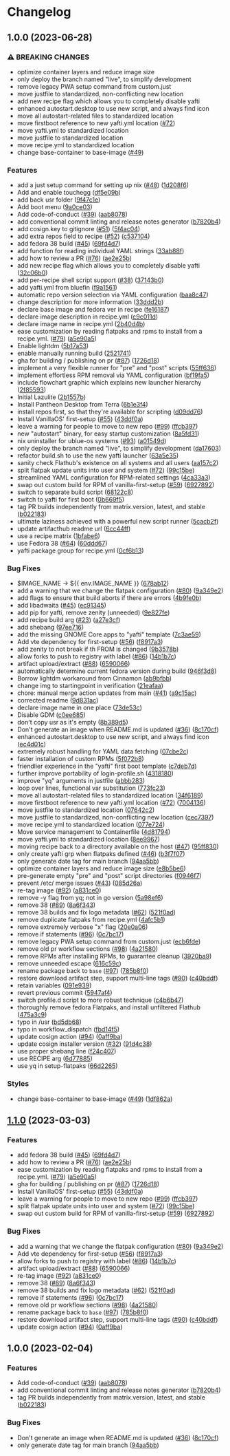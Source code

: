 # Changelog

## 1.0.0 (2023-06-28)


### ⚠ BREAKING CHANGES

* optimize container layers and reduce image size
* only deploy the branch named "live", to simplify development
* remove legacy PWA setup command from custom.just
* move justfile to standardized, non-conflicting new location
* add new recipe flag which allows you to completely disable yafti
* enhanced autostart.desktop to use new script, and always find icon
* move all autostart-related files to standardized location
* move firstboot reference to new yafti.yml location ([#72](https://github.com/EyeCantCU/lazulite/issues/72))
* move yafti.yml to standardized location
* move justfile to standardized location
* move recipe.yml to standardized location
* change base-container to base-image ([#49](https://github.com/EyeCantCU/lazulite/issues/49))

### Features

* add a just setup command for setting up nix ([#48](https://github.com/EyeCantCU/lazulite/issues/48)) ([1d208f6](https://github.com/EyeCantCU/lazulite/commit/1d208f6eaec5000daab9e4bce69e5547a916df89))
* Add and enable touchegg ([df5e09b](https://github.com/EyeCantCU/lazulite/commit/df5e09bd52e399ec4ed43dac5737718b0842f3e5))
* add back usr folder ([9f47c1e](https://github.com/EyeCantCU/lazulite/commit/9f47c1eddfc00779de2fc4c07bb6816bda9adf76))
* Add boot menu ([9a0ce03](https://github.com/EyeCantCU/lazulite/commit/9a0ce03989a435f92b197bc895632525debe0356))
* Add code-of-conduct ([#39](https://github.com/EyeCantCU/lazulite/issues/39)) ([aab8078](https://github.com/EyeCantCU/lazulite/commit/aab8078cfdc7d2354e057a0ca4771d3a53d2df4c))
* add conventional commit linting and release notes generator ([b7820b4](https://github.com/EyeCantCU/lazulite/commit/b7820b4ba312ca939d0dc977ed9f6a08d135324b))
* add cosign.key to gitignore ([#51](https://github.com/EyeCantCU/lazulite/issues/51)) ([5f4ac04](https://github.com/EyeCantCU/lazulite/commit/5f4ac049a7f60bb55e40da809e29ac1dd9f65fc9))
* add extra repos field to recipe ([#52](https://github.com/EyeCantCU/lazulite/issues/52)) ([c537104](https://github.com/EyeCantCU/lazulite/commit/c537104ba2695a3c843ba7e67e7a118665f50c9a))
* add fedora 38 build ([#45](https://github.com/EyeCantCU/lazulite/issues/45)) ([69fd4d7](https://github.com/EyeCantCU/lazulite/commit/69fd4d7a57c5ce39331e47e8dedeb2a2f643190f))
* add function for reading individual YAML strings ([33ab88f](https://github.com/EyeCantCU/lazulite/commit/33ab88f7940b6e360d3e8d7f4a1b0b393547dd92))
* add how to review a PR ([#76](https://github.com/EyeCantCU/lazulite/issues/76)) ([ae2e25b](https://github.com/EyeCantCU/lazulite/commit/ae2e25b92f5ebebed2fcaad53ecfab651a639d12))
* add new recipe flag which allows you to completely disable yafti ([32c06b0](https://github.com/EyeCantCU/lazulite/commit/32c06b0867b0e4f66c3d1dfa303530682c16a52f))
* add per-recipe shell script support ([#38](https://github.com/EyeCantCU/lazulite/issues/38)) ([37143b0](https://github.com/EyeCantCU/lazulite/commit/37143b0e23582f8754808b77aee4b594bb877ba1))
* add yafti.yml from bluefin ([f9a1561](https://github.com/EyeCantCU/lazulite/commit/f9a1561f2c8a718890f4d932db8ce625342610e2))
* automatic repo version selection via YAML configuration ([baa8c47](https://github.com/EyeCantCU/lazulite/commit/baa8c47ffa97ae25077d205432bec0c549b27319))
* change description for more information ([33ddd2b](https://github.com/EyeCantCU/lazulite/commit/33ddd2bbac6eebbf4716af0465808f2e2fe56ebc))
* declare base image and fedora ver in recipe ([fe16187](https://github.com/EyeCantCU/lazulite/commit/fe16187a92400865b4f96e82ce4d6781478bdfe6))
* declare image description in recipe.yml ([c9c011d](https://github.com/EyeCantCU/lazulite/commit/c9c011d842a9ef9ec5d3976a0fd167b22ca0f0ed))
* declare image name in recipe.yml ([2b40d4b](https://github.com/EyeCantCU/lazulite/commit/2b40d4b4367c669f1e557194db7bc14ac40f8b53))
* ease customization by reading flatpaks and rpms to install from a recipe.yml. ([#79](https://github.com/EyeCantCU/lazulite/issues/79)) ([a5e90a5](https://github.com/EyeCantCU/lazulite/commit/a5e90a588f58a938405bf513d1032955be34028e))
* Enable lightdm ([5b17a53](https://github.com/EyeCantCU/lazulite/commit/5b17a537285e8ba5f56bc42f5b4d0e1852fb7c20))
* enable manually running build ([2521741](https://github.com/EyeCantCU/lazulite/commit/2521741049e25b13c3865225be26c3d63aa84a21))
* gha for building / publishing on pr ([#87](https://github.com/EyeCantCU/lazulite/issues/87)) ([1726d18](https://github.com/EyeCantCU/lazulite/commit/1726d182ee95ce5eb13f47212799a68b63c5aefc))
* implement a very flexible runner for "pre" and "post" scripts ([55ff636](https://github.com/EyeCantCU/lazulite/commit/55ff6363be7a783a5949ede05575d2936a4c6e29))
* implement effortless RPM removal via YAML configuration ([bf19fa5](https://github.com/EyeCantCU/lazulite/commit/bf19fa5eca5b6440f4cfe83aa33c2c2e5797d33e))
* include flowchart graphic which explains new launcher hierarchy ([2f85593](https://github.com/EyeCantCU/lazulite/commit/2f85593176abfe9eafdd59780d7909e386af4c15))
* Initial Lazulite ([2b1557b](https://github.com/EyeCantCU/lazulite/commit/2b1557bd265c2b03c53b66cb374c7e75d189cbc5))
* Install Pantheon Desktop from Terra ([6b1e3f4](https://github.com/EyeCantCU/lazulite/commit/6b1e3f45cc55a05f39809153d726190770cfc86f))
* install repos first, so that they're available for scripting ([d09dd76](https://github.com/EyeCantCU/lazulite/commit/d09dd7624355076616735f82e066f364c0d02470))
* Install VanillaOS' first-setup ([#55](https://github.com/EyeCantCU/lazulite/issues/55)) ([43ddf0a](https://github.com/EyeCantCU/lazulite/commit/43ddf0a123911f9dedc3a76dcfc314a7cb37e871))
* leave a warning for people to move to new repo ([#99](https://github.com/EyeCantCU/lazulite/issues/99)) ([ffcb397](https://github.com/EyeCantCU/lazulite/commit/ffcb3973bd540d679ab033ed94de6336b903e7dd))
* new "autostart" binary, for easy startup customization ([8a5fd31](https://github.com/EyeCantCU/lazulite/commit/8a5fd31f8877ff425dd360ab2cd8a63e67ddd95a))
* nix uninstaller for ublue-os systems ([#93](https://github.com/EyeCantCU/lazulite/issues/93)) ([a01549d](https://github.com/EyeCantCU/lazulite/commit/a01549d081f199c25d923751db4e88718c371612))
* only deploy the branch named "live", to simplify development ([da17603](https://github.com/EyeCantCU/lazulite/commit/da17603567bd7206a844d932c1cac34329d05817))
* refactor build.sh to use the new yafti launcher ([63a5e35](https://github.com/EyeCantCU/lazulite/commit/63a5e3583b1f3fdd4224e5f7cf9844c7a2b3f0da))
* sanity check Flathub's existence on all systems and all users ([aa157c2](https://github.com/EyeCantCU/lazulite/commit/aa157c2514f8725e7535501fc4a02f95544a5850))
* split flatpak update units into user and system ([#72](https://github.com/EyeCantCU/lazulite/issues/72)) ([99c15be](https://github.com/EyeCantCU/lazulite/commit/99c15be6f012cb590891c5ef16b2613dc538d144))
* streamlined YAML configuration for RPM-related settings ([4ca33a3](https://github.com/EyeCantCU/lazulite/commit/4ca33a3fe37afeb14a5e764813f623be7c2af042))
* swap out custom build for RPM of vanilla-first-setup ([#59](https://github.com/EyeCantCU/lazulite/issues/59)) ([6927892](https://github.com/EyeCantCU/lazulite/commit/6927892581dadf8f31419a0d9b070bb7268513ba))
* switch to separate build script ([68122c8](https://github.com/EyeCantCU/lazulite/commit/68122c87cacbadc47bd85403c2d1c5b5b49eab3f))
* switch to yafti for first boot ([0b669f5](https://github.com/EyeCantCU/lazulite/commit/0b669f5bb502c5e334474c54c95fbb7fed184b36))
* tag PR builds independently from matrix.version, latest, and stable ([b022183](https://github.com/EyeCantCU/lazulite/commit/b02218386235e6d40a11a48b5b1171e9acf8d1eb))
* ultimate laziness achieved with a powerful new script runner ([5cacb2f](https://github.com/EyeCantCU/lazulite/commit/5cacb2fcd86aa499aba4188ef6357e7e008373bc))
* update artifacthub readme url ([6cc44ff](https://github.com/EyeCantCU/lazulite/commit/6cc44ff4a9462727260733d9c973aae5a3f90c46))
* use a recipe matrix ([1bfabe6](https://github.com/EyeCantCU/lazulite/commit/1bfabe674e92dd5bf7fc12956941857de4eacd0a))
* use Fedora 38 ([#64](https://github.com/EyeCantCU/lazulite/issues/64)) ([60ddd67](https://github.com/EyeCantCU/lazulite/commit/60ddd67713b1fd843377276dbefb1afd54e23cc0))
* yafti package group for recipe.yml ([0cf6b13](https://github.com/EyeCantCU/lazulite/commit/0cf6b13b6c44135848ae9a400b2fa3aa5aed657d))


### Bug Fixes

* $IMAGE_NAME -&gt; ${{ env.IMAGE_NAME }} ([678ab12](https://github.com/EyeCantCU/lazulite/commit/678ab12c5ac41751775ca6898d09e2d09ea2d8b3))
* add a warning that we change the flatpak configuration ([#80](https://github.com/EyeCantCU/lazulite/issues/80)) ([9a349e2](https://github.com/EyeCantCU/lazulite/commit/9a349e2625791b90c11f640938060344ec3e4bd5))
* add flags to ensure that build aborts if there are errors ([4b9fe0b](https://github.com/EyeCantCU/lazulite/commit/4b9fe0b05bd138cebd825e67cb6c5a062181d6d8))
* add libadwaita ([#45](https://github.com/EyeCantCU/lazulite/issues/45)) ([ec91345](https://github.com/EyeCantCU/lazulite/commit/ec91345bc71b373b3fa5aff4ad3df0eefec45fa4))
* add pip for yafti, remove zenity (unneeded) ([9e827fe](https://github.com/EyeCantCU/lazulite/commit/9e827fe6be1495221cecc83746d266a78c55ba96))
* add recipe build arg ([#23](https://github.com/EyeCantCU/lazulite/issues/23)) ([a27e3cf](https://github.com/EyeCantCU/lazulite/commit/a27e3cfa13fbf76e145a6fcd4bb469d42daf5995))
* add shebang ([97ee716](https://github.com/EyeCantCU/lazulite/commit/97ee7169f4a287520b516bc377b90046b717daaf))
* add the missing GNOME Core apps to "yafti" template ([7c3ae59](https://github.com/EyeCantCU/lazulite/commit/7c3ae599e521fdab197dd8710f3b38b057d3f007))
* Add vte dependency for first-setup ([#56](https://github.com/EyeCantCU/lazulite/issues/56)) ([f8917a3](https://github.com/EyeCantCU/lazulite/commit/f8917a3258196f85b8e3805f5ebcb1c9c0db06a7))
* add zenity to not break if th FROM is changed ([9b3578b](https://github.com/EyeCantCU/lazulite/commit/9b3578b2175d4ad2427736ff7a7e3bc962ea35f0))
* allow forks to push to registry with label ([#86](https://github.com/EyeCantCU/lazulite/issues/86)) ([14b1b7c](https://github.com/EyeCantCU/lazulite/commit/14b1b7cb044ec616817aa30075609469dcb9986b))
* artifact upload/extract ([#88](https://github.com/EyeCantCU/lazulite/issues/88)) ([6590066](https://github.com/EyeCantCU/lazulite/commit/6590066ebcf72d6c4a56730dd682088db17d7df0))
* automatically determine current fedora version during build ([946f3d8](https://github.com/EyeCantCU/lazulite/commit/946f3d82eec8bfb12a187c00b31aa5ac512fa0d7))
* Borrow lightdm workaround from Cinnamon ([ab9bfbb](https://github.com/EyeCantCU/lazulite/commit/ab9bfbb312bada02fa387f478c8aa3595ee74e26))
* change img to startingpoint in verification ([21eafaa](https://github.com/EyeCantCU/lazulite/commit/21eafaa3c09c888f8b90a0345855a5024a24dacb))
* chore: manual merge action updates from main  ([#41](https://github.com/EyeCantCU/lazulite/issues/41)) ([a9c15ac](https://github.com/EyeCantCU/lazulite/commit/a9c15ac30655689f15e83e2534335f2b49a4622b))
* corrected readme ([9d831ac](https://github.com/EyeCantCU/lazulite/commit/9d831ac736a658ae9949e17363abacfb37618f2b))
* declare image name in one place ([73de53c](https://github.com/EyeCantCU/lazulite/commit/73de53cd39fbc4a5c84e27d9df7215f91d689ab4))
* Disable GDM ([c0ee685](https://github.com/EyeCantCU/lazulite/commit/c0ee6858322502c115308498fa16cbc84bad04f9))
* don't copy usr as it's empty ([8b389d5](https://github.com/EyeCantCU/lazulite/commit/8b389d5f049c6e9c74c9a742edf798d52beaab28))
* Don't generate an image when README.md is updated ([#36](https://github.com/EyeCantCU/lazulite/issues/36)) ([8c170cf](https://github.com/EyeCantCU/lazulite/commit/8c170cfe89dd306eec0940f4dc50ed245c94bc2b))
* enhanced autostart.desktop to use new script, and always find icon ([ec4d01c](https://github.com/EyeCantCU/lazulite/commit/ec4d01caa8dfeeb152e474a40d7485903be98edd))
* extremely robust handling for YAML data fetching ([07cbe2c](https://github.com/EyeCantCU/lazulite/commit/07cbe2cc08908ffef4a4543f2e50f0c3a80ed559))
* faster installation of custom RPMs ([5f072b8](https://github.com/EyeCantCU/lazulite/commit/5f072b8b671ccb68b8e15aff62abebda4ac1115a))
* friendlier experience in the "yafti" first boot template ([c7deb7d](https://github.com/EyeCantCU/lazulite/commit/c7deb7d6fe3aa4256d7a79123ffc250a24165263))
* further improve portability of login-profile.sh ([4318180](https://github.com/EyeCantCU/lazulite/commit/4318180a7c134fc06c83bac550c90c50678550d8))
* improve "yq" arguments in justfile ([abbb283](https://github.com/EyeCantCU/lazulite/commit/abbb283dbe69d1e126a8bf41141c517cdda0d488))
* loop over lines, functional var substitution ([773fc23](https://github.com/EyeCantCU/lazulite/commit/773fc23804d7f6d5c044d46c28564a62d709f171))
* move all autostart-related files to standardized location ([34f6189](https://github.com/EyeCantCU/lazulite/commit/34f6189d26043b0efb4242d186cfc211a0a16c14))
* move firstboot reference to new yafti.yml location ([#72](https://github.com/EyeCantCU/lazulite/issues/72)) ([7004136](https://github.com/EyeCantCU/lazulite/commit/700413653ee904c20a5ba2eb365dcfda33c77fec))
* move justfile to standardized location ([07642c2](https://github.com/EyeCantCU/lazulite/commit/07642c2f43167d13b51ef3b29fa0679908fa8d93))
* move justfile to standardized, non-conflicting new location ([cec7397](https://github.com/EyeCantCU/lazulite/commit/cec73978cf2ff49b0aad5278485e8854f5738519))
* move recipe.yml to standardized location ([077e724](https://github.com/EyeCantCU/lazulite/commit/077e7243f264840cb71b801335cc9b728ee73813))
* Move service management to Containerfile ([4d81794](https://github.com/EyeCantCU/lazulite/commit/4d8179486ac297f80dd4857019a8e51afbfb22f1))
* move yafti.yml to standardized location ([8ee9967](https://github.com/EyeCantCU/lazulite/commit/8ee996722f698d585651b252d60ef57d59fc1627))
* moving recipe back to a directory available on the host ([#47](https://github.com/EyeCantCU/lazulite/issues/47)) ([95ff830](https://github.com/EyeCantCU/lazulite/commit/95ff830b49649fd3d76f54e7cce1727ace6ac6c6))
* only create yafti grp when flatpaks defined ([#46](https://github.com/EyeCantCU/lazulite/issues/46)) ([b3f7f07](https://github.com/EyeCantCU/lazulite/commit/b3f7f07d6ceca0489d699c6d2dfa4d995588c5c1))
* only generate date tag for main branch ([94aa5bb](https://github.com/EyeCantCU/lazulite/commit/94aa5bb8df2aac0985d4c9422b19b0c03a3f25b0))
* optimize container layers and reduce image size ([e8b5be6](https://github.com/EyeCantCU/lazulite/commit/e8b5be6e83099043a4aa51460154940af3ee7ce2))
* pre-generate empty "pre" and "post" script directories ([f0946f7](https://github.com/EyeCantCU/lazulite/commit/f0946f74b9c93c46a57186d7df6d9310c1fb508b))
* prevent /etc/ merge issues ([#43](https://github.com/EyeCantCU/lazulite/issues/43)) ([085d26a](https://github.com/EyeCantCU/lazulite/commit/085d26aa1acd7252c1c54fbd18661fed1a69d4e1))
* re-tag image ([#92](https://github.com/EyeCantCU/lazulite/issues/92)) ([a831ce0](https://github.com/EyeCantCU/lazulite/commit/a831ce00df84d94e2bdb48013f650bcbb5b39568))
* remove -y flag from yq; not in  go version ([5a98ef6](https://github.com/EyeCantCU/lazulite/commit/5a98ef653293d5d3a9b4f0920d3625291a93601a))
* remove 38 ([#89](https://github.com/EyeCantCU/lazulite/issues/89)) ([8a6f343](https://github.com/EyeCantCU/lazulite/commit/8a6f3433ad45b0f9f3da974a691001c02f498fb1))
* remove 38 builds and fix logo metadata ([#62](https://github.com/EyeCantCU/lazulite/issues/62)) ([521f0ad](https://github.com/EyeCantCU/lazulite/commit/521f0adcda598a1bf494d969df375f0c0a03a10c))
* remove duplicate flatpaks from recipe.yml ([4afc5b1](https://github.com/EyeCantCU/lazulite/commit/4afc5b1b4482ec6eb5e1841cbb57d3d9e3d98f5c))
* remove extremely verbose "x" flag ([20e0a06](https://github.com/EyeCantCU/lazulite/commit/20e0a06588e9b0e4edb3522f4d9602d2e681f4af))
* remove if statements ([#96](https://github.com/EyeCantCU/lazulite/issues/96)) ([0c7bc17](https://github.com/EyeCantCU/lazulite/commit/0c7bc17666ae038a0504d24a0e683f724c734527))
* remove legacy PWA setup command from custom.just ([ecb6fde](https://github.com/EyeCantCU/lazulite/commit/ecb6fdebb17240de5a80c8cf9e54d99623f0dab6))
* remove old pr workflow sections ([#98](https://github.com/EyeCantCU/lazulite/issues/98)) ([4a21580](https://github.com/EyeCantCU/lazulite/commit/4a21580f4e4d40692449bae61a75a555e8569be1))
* remove RPMs after installing RPMs, to guarantee cleanup ([3920ba9](https://github.com/EyeCantCU/lazulite/commit/3920ba9ab53fd75e5b54fdecdd330e0a80fcc0bb))
* remove unneeded escape ([616c59c](https://github.com/EyeCantCU/lazulite/commit/616c59c90bebd1d4dda24d5c28fa35adb067b13a))
* rename package back to `base` ([#97](https://github.com/EyeCantCU/lazulite/issues/97)) ([785b8f0](https://github.com/EyeCantCU/lazulite/commit/785b8f0d8adb8513bbe94b8918bfc0033ee0ca45))
* restore download artifact step, support multi-line tags ([#90](https://github.com/EyeCantCU/lazulite/issues/90)) ([c40bddf](https://github.com/EyeCantCU/lazulite/commit/c40bddfdf39a61545700ecb8123a02abd24a4f8f))
* retain variables ([091e939](https://github.com/EyeCantCU/lazulite/commit/091e9396f2929bee6a3cf1606439377f75f13a92))
* revert previous commit ([5947af4](https://github.com/EyeCantCU/lazulite/commit/5947af45da9ea324ab8c52e09142c916791d88e2))
* switch profile.d script to more robust technique ([c4b6b47](https://github.com/EyeCantCU/lazulite/commit/c4b6b4760606c9f70c30a88c9b20474e5698cc95))
* thoroughly remove fedora Flatpaks, and install unfiltered Flathub ([475a3c9](https://github.com/EyeCantCU/lazulite/commit/475a3c91cdfced27b73ad80a6d5e1ec19617d932))
* typo in /usr ([bd5db68](https://github.com/EyeCantCU/lazulite/commit/bd5db68387150ee04afc348bfdfd42afdc4db167))
* typo in workflow_dispatch ([fbd14f5](https://github.com/EyeCantCU/lazulite/commit/fbd14f502f6c2ceaeb02f6b7ddab246b7a507171))
* update cosign action ([#94](https://github.com/EyeCantCU/lazulite/issues/94)) ([0aff9ba](https://github.com/EyeCantCU/lazulite/commit/0aff9bac374c3494f57a360fd4426afe705bfee9))
* update cosign installer version ([#32](https://github.com/EyeCantCU/lazulite/issues/32)) ([91d4c38](https://github.com/EyeCantCU/lazulite/commit/91d4c3877ca61595f4e1f6a5cfa5dbf4dcc0e596))
* use proper shebang line ([f24c407](https://github.com/EyeCantCU/lazulite/commit/f24c4072fdb09f117f8e2b58baf017883725b7a0))
* use RECIPE arg ([6d77885](https://github.com/EyeCantCU/lazulite/commit/6d778859c82924e920198c69c2e27bbabdf3ea3e))
* use yq in setup-flatpaks ([66d2265](https://github.com/EyeCantCU/lazulite/commit/66d22650f02cb4c551675614168b44eb89cb8345))


### Styles

* change base-container to base-image ([#49](https://github.com/EyeCantCU/lazulite/issues/49)) ([1df862a](https://github.com/EyeCantCU/lazulite/commit/1df862aae8472f765828043d0ae1bea2953b61a0))

## [1.1.0](https://github.com/ublue-os/base/compare/v1.0.0...v1.1.0) (2023-03-03)


### Features

* add fedora 38 build ([#45](https://github.com/ublue-os/base/issues/45)) ([69fd4d7](https://github.com/ublue-os/base/commit/69fd4d7a57c5ce39331e47e8dedeb2a2f643190f))
* add how to review a PR ([#76](https://github.com/ublue-os/base/issues/76)) ([ae2e25b](https://github.com/ublue-os/base/commit/ae2e25b92f5ebebed2fcaad53ecfab651a639d12))
* ease customization by reading flatpaks and rpms to install from a recipe.yml. ([#79](https://github.com/ublue-os/base/issues/79)) ([a5e90a5](https://github.com/ublue-os/base/commit/a5e90a588f58a938405bf513d1032955be34028e))
* gha for building / publishing on pr ([#87](https://github.com/ublue-os/base/issues/87)) ([1726d18](https://github.com/ublue-os/base/commit/1726d182ee95ce5eb13f47212799a68b63c5aefc))
* Install VanillaOS' first-setup ([#55](https://github.com/ublue-os/base/issues/55)) ([43ddf0a](https://github.com/ublue-os/base/commit/43ddf0a123911f9dedc3a76dcfc314a7cb37e871))
* leave a warning for people to move to new repo ([#99](https://github.com/ublue-os/base/issues/99)) ([ffcb397](https://github.com/ublue-os/base/commit/ffcb3973bd540d679ab033ed94de6336b903e7dd))
* split flatpak update units into user and system ([#72](https://github.com/ublue-os/base/issues/72)) ([99c15be](https://github.com/ublue-os/base/commit/99c15be6f012cb590891c5ef16b2613dc538d144))
* swap out custom build for RPM of vanilla-first-setup ([#59](https://github.com/ublue-os/base/issues/59)) ([6927892](https://github.com/ublue-os/base/commit/6927892581dadf8f31419a0d9b070bb7268513ba))


### Bug Fixes

* add a warning that we change the flatpak configuration ([#80](https://github.com/ublue-os/base/issues/80)) ([9a349e2](https://github.com/ublue-os/base/commit/9a349e2625791b90c11f640938060344ec3e4bd5))
* Add vte dependency for first-setup ([#56](https://github.com/ublue-os/base/issues/56)) ([f8917a3](https://github.com/ublue-os/base/commit/f8917a3258196f85b8e3805f5ebcb1c9c0db06a7))
* allow forks to push to registry with label ([#86](https://github.com/ublue-os/base/issues/86)) ([14b1b7c](https://github.com/ublue-os/base/commit/14b1b7cb044ec616817aa30075609469dcb9986b))
* artifact upload/extract ([#88](https://github.com/ublue-os/base/issues/88)) ([6590066](https://github.com/ublue-os/base/commit/6590066ebcf72d6c4a56730dd682088db17d7df0))
* re-tag image ([#92](https://github.com/ublue-os/base/issues/92)) ([a831ce0](https://github.com/ublue-os/base/commit/a831ce00df84d94e2bdb48013f650bcbb5b39568))
* remove 38 ([#89](https://github.com/ublue-os/base/issues/89)) ([8a6f343](https://github.com/ublue-os/base/commit/8a6f3433ad45b0f9f3da974a691001c02f498fb1))
* remove 38 builds and fix logo metadata ([#62](https://github.com/ublue-os/base/issues/62)) ([521f0ad](https://github.com/ublue-os/base/commit/521f0adcda598a1bf494d969df375f0c0a03a10c))
* remove if statements ([#96](https://github.com/ublue-os/base/issues/96)) ([0c7bc17](https://github.com/ublue-os/base/commit/0c7bc17666ae038a0504d24a0e683f724c734527))
* remove old pr workflow sections ([#98](https://github.com/ublue-os/base/issues/98)) ([4a21580](https://github.com/ublue-os/base/commit/4a21580f4e4d40692449bae61a75a555e8569be1))
* rename package back to `base` ([#97](https://github.com/ublue-os/base/issues/97)) ([785b8f0](https://github.com/ublue-os/base/commit/785b8f0d8adb8513bbe94b8918bfc0033ee0ca45))
* restore download artifact step, support multi-line tags ([#90](https://github.com/ublue-os/base/issues/90)) ([c40bddf](https://github.com/ublue-os/base/commit/c40bddfdf39a61545700ecb8123a02abd24a4f8f))
* update cosign action ([#94](https://github.com/ublue-os/base/issues/94)) ([0aff9ba](https://github.com/ublue-os/base/commit/0aff9bac374c3494f57a360fd4426afe705bfee9))

## 1.0.0 (2023-02-04)


### Features

* Add code-of-conduct ([#39](https://github.com/ublue-os/base/issues/39)) ([aab8078](https://github.com/ublue-os/base/commit/aab8078cfdc7d2354e057a0ca4771d3a53d2df4c))
* add conventional commit linting and release notes generator ([b7820b4](https://github.com/ublue-os/base/commit/b7820b4ba312ca939d0dc977ed9f6a08d135324b))
* tag PR builds independently from matrix.version, latest, and stable ([b022183](https://github.com/ublue-os/base/commit/b02218386235e6d40a11a48b5b1171e9acf8d1eb))


### Bug Fixes

* Don't generate an image when README.md is updated ([#36](https://github.com/ublue-os/base/issues/36)) ([8c170cf](https://github.com/ublue-os/base/commit/8c170cfe89dd306eec0940f4dc50ed245c94bc2b))
* only generate date tag for main branch ([94aa5bb](https://github.com/ublue-os/base/commit/94aa5bb8df2aac0985d4c9422b19b0c03a3f25b0))
